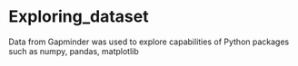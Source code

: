# Exploring_dataset
Data from Gapminder was used to explore capabilities of Python packages such as numpy, pandas, matplotlib
